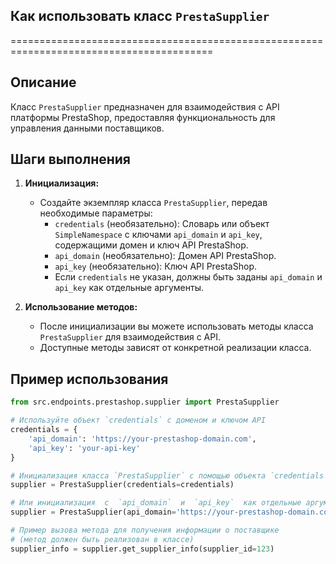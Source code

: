 ## Как использовать класс `PrestaSupplier`
=========================================================================================

Описание
-------------------------
Класс `PrestaSupplier`  предназначен для взаимодействия с API платформы PrestaShop, предоставляя  функциональность  для управления данными поставщиков.

Шаги выполнения
-------------------------
1. **Инициализация:**
   - Создайте экземпляр класса `PrestaSupplier`, передав необходимые параметры:
     - `credentials` (необязательно): Словарь или объект `SimpleNamespace` с ключами `api_domain` и `api_key`, содержащими  домен и ключ API PrestaShop.
     - `api_domain` (необязательно): Домен API PrestaShop.
     - `api_key` (необязательно): Ключ API PrestaShop.
     -  Если  `credentials`  не указан, должны быть заданы `api_domain` и `api_key` как отдельные аргументы.

2. **Использование методов:**
   -  После инициализации вы можете использовать  методы класса `PrestaSupplier` для взаимодействия с API. 
   - Доступные методы зависят от конкретной реализации класса.

Пример использования
-------------------------

```python
from src.endpoints.prestashop.supplier import PrestaSupplier

# Используйте объект `credentials` с доменом и ключом API
credentials = {
    'api_domain': 'https://your-prestashop-domain.com',
    'api_key': 'your-api-key'
}

# Инициализация класса `PrestaSupplier` с помощью объекта `credentials`
supplier = PrestaSupplier(credentials=credentials)

# Или инициализация  с  `api_domain`  и  `api_key`  как отдельные аргументы
supplier = PrestaSupplier(api_domain='https://your-prestashop-domain.com', api_key='your-api-key')

# Пример вызова метода для получения информации о поставщике
# (метод должен быть реализован в классе)
supplier_info = supplier.get_supplier_info(supplier_id=123)
```